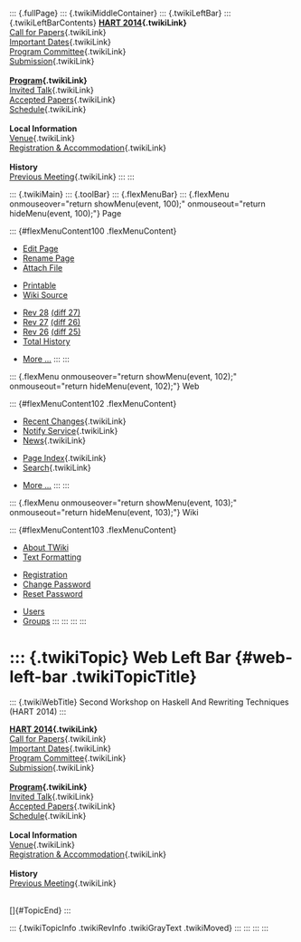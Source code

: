 ::: {.fullPage}
::: {.twikiMiddleContainer}
::: {.twikiLeftBar}
::: {.twikiLeftBarContents}
**[HART 2014](WebHome){.twikiLink}**\
[Call for Papers](CallForPapers){.twikiLink}\
[Important Dates](ImportantDates){.twikiLink}\
[Program Committee](ProgramCommittee){.twikiLink}\
[Submission](PaperSubmission){.twikiLink}\
\
**[Program](Program){.twikiLink}**\
[Invited Talk](InvitedTalks){.twikiLink}\
[Accepted Papers](AcceptedPapers){.twikiLink}\
[Schedule](Program){.twikiLink}\
\
**Local Information**\
[Venue](WorkshopVenue){.twikiLink}\
[Registration & Accommodation](RegistrationAndAccomodation){.twikiLink}\
\
**History**\
[Previous Meeting](PreviousMeetings){.twikiLink}
:::
:::

::: {.twikiMain}
::: {.toolBar}
::: {.flexMenuBar}
::: {.flexMenu onmouseover="return showMenu(event, 100);" onmouseout="return hideMenu(event, 100);"}
Page

::: {#flexMenuContent100 .flexMenuContent}
-   [Edit
    Page](http://www.program-transformation.org/edit/HART14/WebLeftBar?t=1536828897)
-   [Rename
    Page](http://www.program-transformation.org/rename/HART14/WebLeftBar)
-   [Attach
    File](http://www.program-transformation.org/attach/HART14/WebLeftBar)

<!-- -->

-   [Printable](http://www.program-transformation.org/view/HART14/WebLeftBar?skin=print.pattern)
-   [Wiki
    Source](http://www.program-transformation.org/view/HART14/WebLeftBar?skin=text&raw=on&contenttype=text/plain)

<!-- -->

-   [Rev
    28](http://www.program-transformation.org/view/HART14/WebLeftBar?rev=1.28)
    [(diff 27)](http://www.program-transformation.org/rdiff/HART14/WebLeftBar?rev1=1.28&rev2=1.27)
-   [Rev
    27](http://www.program-transformation.org/view/HART14/WebLeftBar?rev=1.27)
    [(diff 26)](http://www.program-transformation.org/rdiff/HART14/WebLeftBar?rev1=1.27&rev2=1.26)
-   [Rev
    26](http://www.program-transformation.org/view/HART14/WebLeftBar?rev=1.26)
    [(diff 25)](http://www.program-transformation.org/rdiff/HART14/WebLeftBar?rev1=1.26&rev2=1.25)
-   [Total
    History](http://www.program-transformation.org/rdiff/HART14/WebLeftBar)

<!-- -->

-   [More
    \...](http://www.program-transformation.org/oops/HART14/WebLeftBar?template=oopsmore&param1=1.28&param2=1.28)
:::
:::

::: {.flexMenu onmouseover="return showMenu(event, 102);" onmouseout="return hideMenu(event, 102);"}
Web

::: {#flexMenuContent102 .flexMenuContent}
-   [Recent Changes](WebChanges){.twikiLink}
-   [Notify Service](WebNotify){.twikiLink}
-   [News](WebNews){.twikiLink}

<!-- -->

-   [Page Index](WebIndex){.twikiLink}
-   [Search](WebSearch){.twikiLink}

<!-- -->

-   [More
    \...](http://www.program-transformation.org/oops/HART14/WebLeftBar?template=oopsmore&param1=1.28&param2=1.28)
:::
:::

::: {.flexMenu onmouseover="return showMenu(event, 103);" onmouseout="return hideMenu(event, 103);"}
Wiki

::: {#flexMenuContent103 .flexMenuContent}
-   [About
    TWiki](http://www.program-transformation.org/view/TWiki/WebHome)
-   [Text
    Formatting](http://www.program-transformation.org/view/TWiki/TextFormattingRules)

<!-- -->

-   [Registration](http://www.program-transformation.org/view/TWiki/TWikiRegistration)
-   [Change
    Password](http://www.program-transformation.org/view/TWiki/ChangePassword)
-   [Reset
    Password](http://www.program-transformation.org/view/TWiki/ResetPassword)

<!-- -->

-   [Users](http://www.program-transformation.org/view/Main/TWikiUsers)
-   [Groups](http://www.program-transformation.org/view/Main/TWikiGroups)
:::
:::
:::
:::

::: {.twikiTopic}
Web Left Bar {#web-left-bar .twikiTopicTitle}
============

::: {.twikiWebTitle}
Second Workshop on Haskell And Rewriting Techniques (HART 2014)
:::

**[HART 2014](WebHome){.twikiLink}**\
[Call for Papers](CallForPapers){.twikiLink}\
[Important Dates](ImportantDates){.twikiLink}\
[Program Committee](ProgramCommittee){.twikiLink}\
[Submission](PaperSubmission){.twikiLink}\
\
**[Program](Program){.twikiLink}**\
[Invited Talk](InvitedTalks){.twikiLink}\
[Accepted Papers](AcceptedPapers){.twikiLink}\
[Schedule](Program){.twikiLink}\
\
**Local Information**\
[Venue](WorkshopVenue){.twikiLink}\
[Registration & Accommodation](RegistrationAndAccomodation){.twikiLink}\
\
**History**\
[Previous Meeting](PreviousMeetings){.twikiLink}

\
[]{#TopicEnd}
:::

::: {.twikiTopicInfo .twikiRevInfo .twikiGrayText .twikiMoved}
:::
:::
:::
:::
